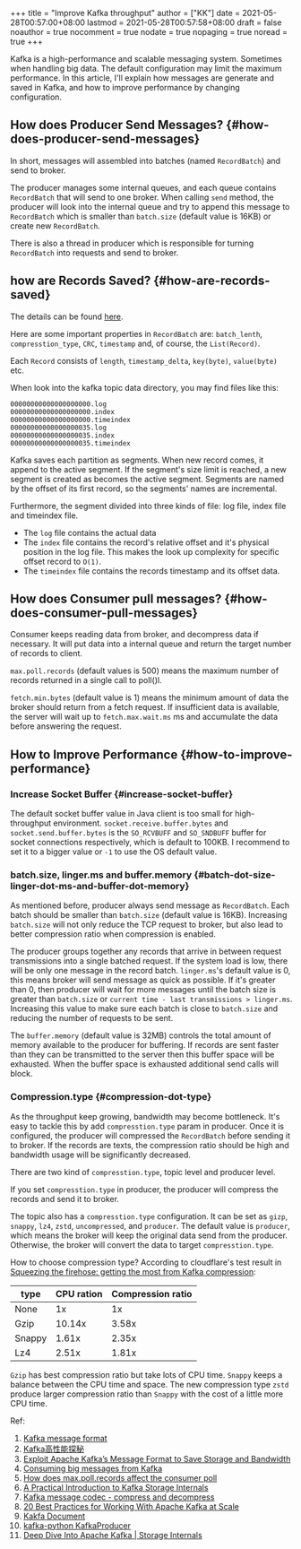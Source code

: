 +++
title = "Improve Kafka throughput"
author = ["KK"]
date = 2021-05-28T00:57:00+08:00
lastmod = 2021-05-28T00:57:58+08:00
draft = false
noauthor = true
nocomment = true
nodate = true
nopaging = true
noread = true
+++

Kafka is a high-performance and scalable messaging system. Sometimes when handling big data. The default configuration may limit the maximum performance. In this article, I'll explain how messages are generate and saved in Kafka, and how to improve performance by changing configuration.


## How does Producer Send Messages? {#how-does-producer-send-messages}

In short, messages will assembled into batches (named `RecordBatch`) and send to broker.

The producer manages some internal queues, and each queue contains `RecordBatch` that will send to one broker. When calling `send` method, the producer will look into the internal queue and try to append this message to `RecordBatch` which is smaller than `batch.size` (default value is 16KB) or create new `RecordBatch`.

There is also a thread in producer which is responsible for turning `RecordBatch` into requests and send to broker.


## how are Records Saved? {#how-are-records-saved}

The details can be found [here](https://kafka.apache.org/documentation/#messageformat).

Here are some important properties in `RecordBatch` are: `batch_lenth`, `compresstion_type`, `CRC`, `timestamp` and, of course, the `List(Record)`.

Each `Record` consists of `length`, `timestamp_delta`, `key(byte)`, `value(byte)` etc.

When look into the kafka topic data directory, you may find files like this:

```nil
00000000000000000000.log
00000000000000000000.index
00000000000000000000.timeindex
00000000000000000035.log
00000000000000000035.index
00000000000000000035.timeindex
```

Kafka saves each partition as segments. When new record comes, it append to the active segment. If the segment's size limit is reached, a new segment is created as becomes the active segment. Segments are named by the offset of its first record, so the segments' names are incremental.

Furthermore, the segment divided into three kinds of file:  log file, index file and timeindex file.

-   The `log` file contains the actual data
-   The `index` file contains the record's relative offset and it's physical position in the log file. This makes the look up complexity for specific offset record to `O(1)`.
-   The `timeindex` file contains the records timestamp and its offset data.


## How does Consumer pull messages? {#how-does-consumer-pull-messages}

Consumer keeps reading data from broker, and decompress data if necessary. It will put data into a internal queue and return the target number of records to client.

`max.poll.records` (default values is 500) means the maximum number of records returned in a single call to poll()l.

`fetch.min.bytes` (default value is 1) means the minimum amount of data the broker should return from a fetch request. If insufficient data is available, the server will wait up to `fetch.max.wait.ms` ms and accumulate the data before answering the request.


## How to Improve Performance {#how-to-improve-performance}


### Increase Socket Buffer {#increase-socket-buffer}

The default socket buffer value in Java client is too small for high-throughput environment.
`socket.receive.buffer.bytes` and `socket.send.buffer.bytes` is the `SO_RCVBUFF` and `SO_SNDBUFF` buffer for socket connections respectively, which is default to 100KB. I recommend to set it to a bigger value or `-1` to use the OS default value.


### batch.size, linger.ms and buffer.memory {#batch-dot-size-linger-dot-ms-and-buffer-dot-memory}

As mentioned before, producer always send message as `RecordBatch`. Each batch should be smaller than `batch.size` (default value is 16KB). Increasing `batch.size` will not only reduce the TCP request to broker, but also lead to better compression ratio when compression is enabled.

The producer groups together any records that arrive in between request transmissions into a single batched request. If the system load is low, there will be only one message in the record batch. `linger.ms`'s default value is 0, this means broker will send message as quick as possible. If it's greater than 0, then producer will wait for more messages until the batch size is greater than `batch.size` or `current time - last transmissions > linger.ms`. Increasing this value to make sure each batch is close to `batch.size` and reducing the number of requests to be sent.

The `buffer.memory` (default value is 32MB) controls the total amount of memory available to the producer for buffering. If records are sent faster than they can be transmitted to the server then this buffer space will be exhausted. When the buffer space is exhausted additional send calls will block.


### Compression.type {#compression-dot-type}

As the throughput keep growing, bandwidth may become bottleneck. It's easy to tackle this by add `compresstion.type` param in producer. Once it is configured, the producer will compressed the `RecordBatch` before sending it to broker. If the records are texts, the compression ratio should be high and bandwidth usage will be significantly decreased.

There are two kind of `compresstion.type`, topic level and producer level.

If you set `compresstion.type` in producer, the producer will compress the records and send it to broker.

The topic also has a `compresstion.type` configuration. It can be set as `gizp`, `snappy`, `lz4`, `zstd`, `uncompressed`, and `producer`. The default value is `producer`, which means the broker will keep the original data send from the producer. Otherwise, the broker will convert the data to target `compresstion.type`.

How to choose compression type? According to cloudflare's test result in [Squeezing the firehose: getting the most from Kafka compression](https://blog.cloudflare.com/squeezing-the-firehose/):

| type   | CPU ration | Compression ratio |
|--------|------------|-------------------|
| None   | 1x         | 1x                |
| Gzip   | 10.14x     | 3.58x             |
| Snappy | 1.61x      | 2.35x             |
| Lz4    | 2.51x      | 1.81x             |

`Gzip` has best compression ratio but take lots of CPU time. `Snappy` keeps a balance between the CPU time and space. The new compression type `zstd` produce larger compression ratio than `Snappy` with the cost of a little more CPU time.

Ref:

1.  [Kafka message format](https://kafka.apache.org/documentation/#messageformat)
2.  [Kafka高性能探秘](https://juejin.cn/post/6844903632521920519)
3.  [Exploit Apache Kafka’s Message Format to Save Storage and Bandwidth](https://medium.com/swlh/exploit-apache-kafkas-message-format-to-save-storage-and-bandwidth-7e0c533edf26)
4.  [Consuming big messages from Kafka](https://ibmstreams.github.io/streamsx.kafka/docs/user/ConsumingBigMessages/)
5.  [How does max.poll.records affect the consumer poll](https://stackoverflow.com/questions/53308986/how-does-max-poll-records-affect-the-consumer-poll)
6.  [A Practical Introduction to Kafka Storage Internals](https://medium.com/@durgaswaroop/a-practical-introduction-to-kafka-storage-internals-d5b544f6925f)
7.  [Kafka message codec - compress and decompress](https://stackoverflow.com/questions/19890894/kafka-message-codec-compress-and-decompress)
8.  [20 Best Practices for Working With Apache Kafka at Scale](https://dzone.com/articles/20-best-practices-for-working-with-apache-kafka-at)
9.  [Kakfa Document](https://kafka.apache.org/documentation/#producerconfigs)
10. [kafka-python KafkaProducer](https://kafka-python.readthedocs.io/en/master/apidoc/KafkaProducer.html)
11. [Deep Dive Into Apache Kafka | Storage Internals](https://rohithsankepally.github.io/Kafka-Storage-Internals/)
